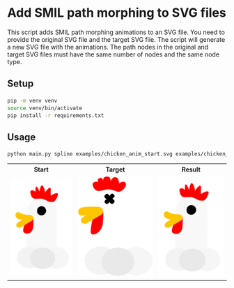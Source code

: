 # Add SMIL path morphing to SVG files

This script adds SMIL path morphing animations to an SVG file. You need to provide the original SVG file and the target SVG file. The script will generate a new SVG file with the animations. The path nodes in the original and target SVG files must have the same number of nodes and the same node type.

## Setup

```bash
pip -m venv venv
source venv/bin/activate
pip install -r requirements.txt
```

## Usage

```bash
python main.py spline examples/chicken_anim_start.svg examples/chicken_anim_target.svg --output examples/animated_chicken.svg --repeat-count indefinite --duration 2s
```

<table>
  <tr>
    <th>Start</th>
    <th>Target</th>
    <th>Result</th>
  </tr>
  <tr>
    <td><img src="https://github.com/niklasr22/simple_svg_morphing/blob/main/examples/chicken_anim_start.svg"/></td>
    <td><img src="https://github.com/niklasr22/simple_svg_morphing/blob/main/examples/chicken_anim_target.svg"/></td>
    <td><img src="https://github.com/niklasr22/simple_svg_morphing/blob/main/examples/animated_chicken.svg"/></td>
  </tr>
</table>
